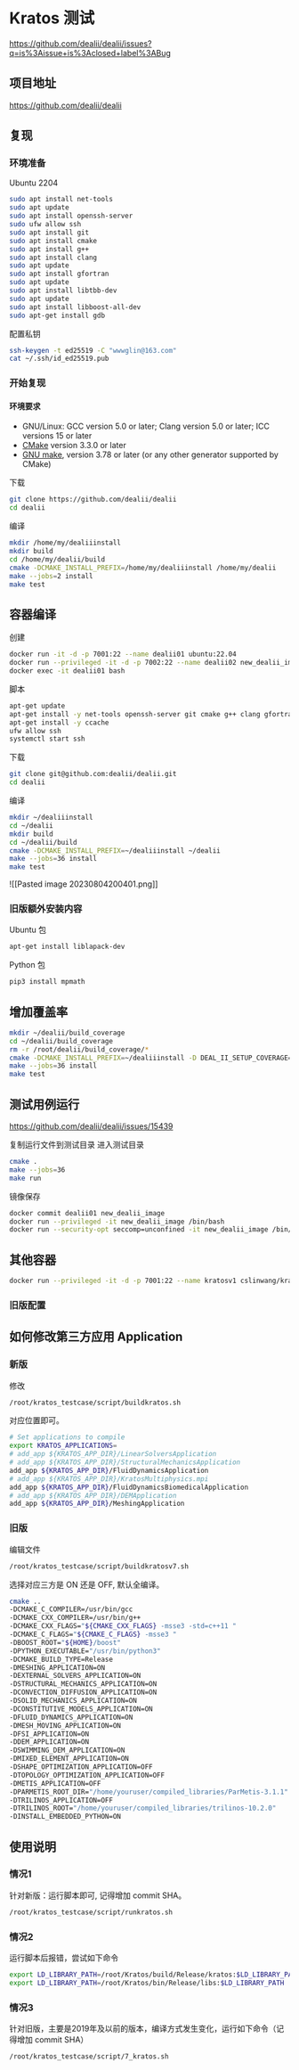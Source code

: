 # Kratos 测试

<https://github.com/dealii/dealii/issues?q=is%3Aissue+is%3Aclosed+label%3ABug>

## 项目地址

<https://github.com/dealii/dealii>

## 复现

### 环境准备

Ubuntu 2204

```bash
sudo apt install net-tools
sudo apt update
sudo apt install openssh-server
sudo ufw allow ssh
sudo apt install git
sudo apt install cmake
sudo apt install g++
sudo apt install clang
sudo apt update
sudo apt install gfortran
sudo apt update
sudo apt install libtbb-dev
sudo apt update
sudo apt install libboost-all-dev
sudo apt-get install gdb
```

配置私钥

```bash
ssh-keygen -t ed25519 -C "wwwglin@163.com"
cat ~/.ssh/id_ed25519.pub
```

### 开始复现

#### 环境要求

- GNU/Linux: GCC version 5.0 or later; Clang version 5.0 or later; ICC versions 15 or later
- [CMake](https://www.cmake.org/) version 3.3.0 or later
- [GNU make](https://www.gnu.org/software/make/), version 3.78 or later (or any other generator supported by CMake)

下载

```bash
git clone https://github.com/dealii/dealii
cd dealii
```

编译

```bash
mkdir /home/my/dealiiinstall
mkdir build
cd /home/my/dealii/build
cmake -DCMAKE_INSTALL_PREFIX=/home/my/dealiiinstall /home/my/dealii
make --jobs=2 install
make test
```

## 容器编译

创建

```bash
docker run -it -d -p 7001:22 --name dealii01 ubuntu:22.04
docker run --privileged -it -d -p 7002:22 --name dealii02 new_dealii_image /bin/bash
docker exec -it dealii01 bash
```

脚本

```bash
apt-get update
apt-get install -y net-tools openssh-server git cmake g++ clang gfortran libtbb-dev libboost-all-dev gdb screen ccache
apt-get install -y ccache
ufw allow ssh
systemctl start ssh
```

下载

```bash
git clone git@github.com:dealii/dealii.git
cd dealii
```

编译

```bash
mkdir ~/dealiiinstall
cd ~/dealii
mkdir build
cd ~/dealii/build
cmake -DCMAKE_INSTALL_PREFIX=~/dealiiinstall ~/dealii
make --jobs=36 install
make test
```

![[Pasted image 20230804200401.png]]

### 旧版额外安装内容

Ubuntu 包

```bash
apt-get install liblapack-dev
```

Python 包

```bash
pip3 install mpmath
```

## 增加覆盖率

```bash
mkdir ~/dealii/build_coverage
cd ~/dealii/build_coverage
rm -r /root/dealii/build_coverage/*
cmake -DCMAKE_INSTALL_PREFIX=~/dealiiinstall -D DEAL_II_SETUP_COVERAGE=ON ~/dealii
make --jobs=36 install
make test
```

## 测试用例运行

<https://github.com/dealii/dealii/issues/15439>

复制运行文件到测试目录
进入测试目录

```bash
cmake .
make --jobs=36
make run
```

镜像保存

```bash
docker commit dealii01 new_dealii_image
docker run --privileged -it new_dealii_image /bin/bash
docker run --security-opt seccomp=unconfined -it new_dealii_image /bin/bash
```

## 其他容器

```bash
docker run --privileged -it -d -p 7001:22 --name kratosv1 cslinwang/kratos:v1 /bin/bash
```

### 旧版配置

## 如何修改第三方应用 Application

### 新版

修改

```bash
/root/kratos_testcase/script/buildkratos.sh
```

对应位置即可。

```bash
# Set applications to compile
export KRATOS_APPLICATIONS=
# add_app ${KRATOS_APP_DIR}/LinearSolversApplication
# add_app ${KRATOS_APP_DIR}/StructuralMechanicsApplication
add_app ${KRATOS_APP_DIR}/FluidDynamicsApplication
# add_app ${KRATOS_APP_DIR}/KratosMultiphysics.mpi
add_app ${KRATOS_APP_DIR}/FluidDynamicsBiomedicalApplication
# add_app ${KRATOS_APP_DIR}/DEMApplication
add_app ${KRATOS_APP_DIR}/MeshingApplication

```

### 旧版

编辑文件

```bash
/root/kratos_testcase/script/buildkratosv7.sh
```

选择对应三方是 ON 还是 OFF, 默认全编译。

```bash
cmake ..                                                                            \
-DCMAKE_C_COMPILER=/usr/bin/gcc                                                     \
-DCMAKE_CXX_COMPILER=/usr/bin/g++                                                   \
-DCMAKE_CXX_FLAGS="${CMAKE_CXX_FLAGS} -msse3 -std=c++11 "                           \
-DCMAKE_C_FLAGS="${CMAKE_C_FLAGS} -msse3 "                                          \
-DBOOST_ROOT="${HOME}/boost"                                                        \
-DPYTHON_EXECUTABLE="/usr/bin/python3"                                              \
-DCMAKE_BUILD_TYPE=Release                                                          \
-DMESHING_APPLICATION=ON                                                            \
-DEXTERNAL_SOLVERS_APPLICATION=ON                                                   \
-DSTRUCTURAL_MECHANICS_APPLICATION=ON                                               \
-DCONVECTION_DIFFUSION_APPLICATION=ON                                               \
-DSOLID_MECHANICS_APPLICATION=ON                                                    \
-DCONSTITUTIVE_MODELS_APPLICATION=ON                                                \
-DFLUID_DYNAMICS_APPLICATION=ON                                                     \
-DMESH_MOVING_APPLICATION=ON                                                        \
-DFSI_APPLICATION=ON                                                                \
-DDEM_APPLICATION=ON                                                               \
-DSWIMMING_DEM_APPLICATION=ON                                                      \
-DMIXED_ELEMENT_APPLICATION=ON                                                     \
-DSHAPE_OPTIMIZATION_APPLICATION=OFF                                                \
-DTOPOLOGY_OPTIMIZATION_APPLICATION=OFF                                             \
-DMETIS_APPLICATION=OFF                                                             \
-DPARMETIS_ROOT_DIR="/home/youruser/compiled_libraries/ParMetis-3.1.1"              \
-DTRILINOS_APPLICATION=OFF                                                          \
-DTRILINOS_ROOT="/home/youruser/compiled_libraries/trilinos-10.2.0"                 \
-DINSTALL_EMBEDDED_PYTHON=ON
```

## 使用说明

### 情况1

针对新版：运行脚本即可, 记得增加 commit SHA。

```bash
/root/kratos_testcase/script/runkratos.sh
```

### 情况2

运行脚本后报错，尝试如下命令

```bash
export LD_LIBRARY_PATH=/root/Kratos/build/Release/kratos:$LD_LIBRARY_PATH
export LD_LIBRARY_PATH=/root/Kratos/bin/Release/libs:$LD_LIBRARY_PATH
```

### 情况3

针对旧版，主要是2019年及以前的版本，编译方式发生变化，运行如下命令（记得增加 commit SHA）

```bash
/root/kratos_testcase/script/7_kratos.sh
```

